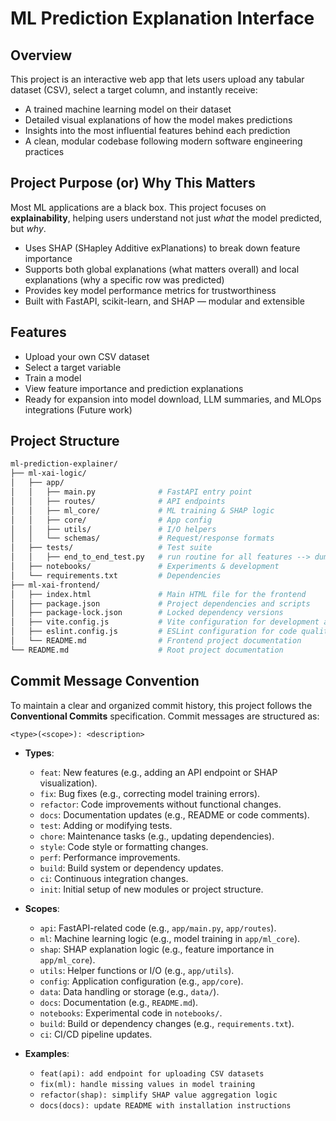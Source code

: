 # ML Prediction Explanation Interface

## Overview

This project is an interactive web app that lets users upload any tabular dataset (CSV), select a target column, and instantly receive:

- A trained machine learning model on their dataset
- Detailed visual explanations of how the model makes predictions
- Insights into the most influential features behind each prediction
- A clean, modular codebase following modern software engineering practices

## Project Purpose (or) Why This Matters

Most ML applications are a black box. This project focuses on **explainability**, helping users understand not just *what* the model predicted, but *why*.

- Uses SHAP (SHapley Additive exPlanations) to break down feature importance
- Supports both global explanations (what matters overall) and local explanations (why a specific row was predicted)
- Provides key model performance metrics for trustworthiness
- Built with FastAPI, scikit-learn, and SHAP — modular and extensible

## Features

- Upload your own CSV dataset
- Select a target variable
- Train a model
- View feature importance and prediction explanations
- Ready for expansion into model download, LLM summaries, and MLOps integrations (Future work)

## Project Structure

```bash
ml-prediction-explainer/
├── ml-xai-logic/
│   ├── app/
│   │   ├── main.py              # FastAPI entry point
│   │   ├── routes/              # API endpoints
│   │   ├── ml_core/             # ML training & SHAP logic
│   │   ├── core/                # App config
│   │   ├── utils/               # I/O helpers
│   │   └── schemas/             # Request/response formats
│   ├── tests/                   # Test suite
│   │   ├── end_to_end_test.py   # run routine for all features --> dump response
│   ├── notebooks/               # Experiments & development
│   └── requirements.txt         # Dependencies
├── ml-xai-frontend/
│   ├── index.html               # Main HTML file for the frontend
│   ├── package.json             # Project dependencies and scripts
│   ├── package-lock.json        # Locked dependency versions
│   ├── vite.config.js           # Vite configuration for development and build
│   ├── eslint.config.js         # ESLint configuration for code quality
│   └── README.md                # Frontend project documentation
└── README.md                    # Root project documentation
```

## Commit Message Convention

To maintain a clear and organized commit history, this project follows the **Conventional Commits** specification. Commit messages are structured as:

```
<type>(<scope>): <description>
```

- **Types**:

  - `feat`: New features (e.g., adding an API endpoint or SHAP visualization).
  - `fix`: Bug fixes (e.g., correcting model training errors).
  - `refactor`: Code improvements without functional changes.
  - `docs`: Documentation updates (e.g., README or code comments).
  - `test`: Adding or modifying tests.
  - `chore`: Maintenance tasks (e.g., updating dependencies).
  - `style`: Code style or formatting changes.
  - `perf`: Performance improvements.
  - `build`: Build system or dependency updates.
  - `ci`: Continuous integration changes.
  - `init`: Initial setup of new modules or project structure.

- **Scopes**:

  - `api`: FastAPI-related code (e.g., `app/main.py`, `app/routes`).
  - `ml`: Machine learning logic (e.g., model training in `app/ml_core`).
  - `shap`: SHAP explanation logic (e.g., feature importance in `app/ml_core`).
  - `utils`: Helper functions or I/O (e.g., `app/utils`).
  - `config`: Application configuration (e.g., `app/core`).
  - `data`: Data handling or storage (e.g., `data/`).
  - `docs`: Documentation (e.g., `README.md`).
  - `notebooks`: Experimental code in `notebooks/`.
  - `build`: Build or dependency changes (e.g., `requirements.txt`).
  - `ci`: CI/CD pipeline updates.

- **Examples**:

  - `feat(api): add endpoint for uploading CSV datasets`
  - `fix(ml): handle missing values in model training`
  - `refactor(shap): simplify SHAP value aggregation logic`
  - `docs(docs): update README with installation instructions`
